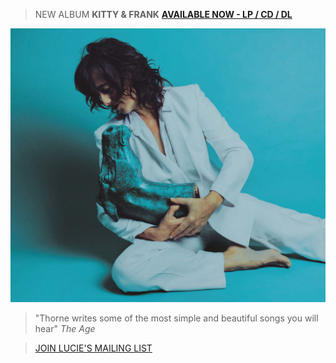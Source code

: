>NEW ALBUM **KITTY & FRANK** [**AVAILABLE NOW - LP / CD / DL**](https://luciethorne.bandcamp.com/album/kitty-frank) 

![](data/image/front/lt-kitty-and-frank.jpg)

> "Thorne writes some of the most simple and beautiful songs you will hear" _The Age_

> [JOIN LUCIE'S MAILING LIST](?p=forms/mailing-list)





